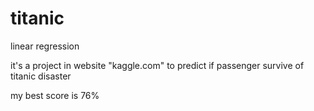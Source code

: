# titanic
linear regression


it's a project in website "kaggle.com" to predict if passenger survive of 
titanic disaster 

my best score is 76%

